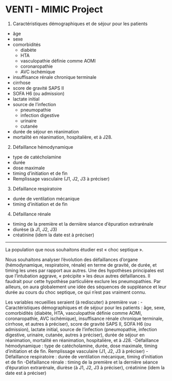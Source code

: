 # VENTI - MIMIC Project

1. Caractéristiques démographiques et de séjour pour les patients 
  * âge
  * sexe
  * comorbidités 
    * diabète
    * HTA
    * vasculopathie définie comme AOMI
    * coronaropathie
    * AVC ischémique
  * insuffisance rénale chronique terminale
  * cirrhose
  * score de gravité SAPS II
  * SOFA H6 (ou admission)
  * lactate initial
  * source de l’infection 
    * pneumopathie 
    * infection digestive
    * urinaire
    * cutanée
  * durée de séjour en réanimation
  * mortalité en réanimation, hospitalière, et à J28.
2. Défaillance hémodynamique
  * type de catécholamine
  * durée
  * dose maximale
  * timing d’initiation et de fin
  * Remplissage vasculaire (J1, J2, J3 à préciser)
3. Défaillance respiratoire
  * durée de ventilation mécanique
  * timing d’initiation et de fin
4. Défaillance rénale
  * timing de la première et la dernière séance d’épuration extrarénale
  * diurèse (à J1, J2, J3)
  * créatinine (idem la date est à préciser)
 
-------------------------------------------------------------------------------
La population que nous souhaitons étudier est « choc septique ».
 
Nous souhaitons analyser l’évolution des défaillances d’organe (hémodynamique, respiratoire, rénale) en terme de gravité, de durée, et timing les unes par rapport aux autres. Une des hypothèses principales est que l’intubation aggrave, « précipite » les deux autres défaillances. Il faudrait pour cette hypothèse particulière exclure les pneumopathies. Par ailleurs, on aura globalement une idée des séquences de suppléance et leur durée au cours du choc septique, ce qui n’est pas vraiment connu.
 
Les variables recueillies seraient (à rediscuter) à première vue :
                -Caractéristiques démographiques et de séjour pour les patients : âge, 
  sexe, comorbidités (diabète, HTA, vasculopathie définie comme AOMI, coronaropathie, AVC ischémique), insuffisance rénale chronique terminale, cirrhose, et autres à préciser), score de gravité SAPS II, SOFA H6 (ou admission), lactate initial, source de l’infection (pneumopathie, infection digestive, urinaire, cutanée, autres à préciser), durée de séjour en réanimation, mortalité en réanimation, hospitalière, et à J28.
                -Défaillance hémodynamique : type de catécholamine, durée, dose maximale, timing d’initiation et de fin. Remplissage vasculaire (J1, J2, J3 à préciser)
-Défaillance respiratoire : durée de ventilation mécanique, timing d’initiation et de fin
-Défaillance rénale : timing de la première et la dernière séance d’épuration extrarénale, diurèse (à J1, J2, J3 à préciser), créatinine (idem la date est à préciser)
 
